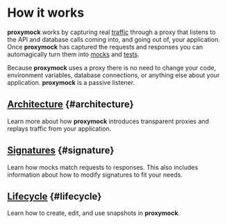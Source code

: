 # How it works

**proxymock** works by capturing real [traffic](/reference/glossary.md#traffic)
through a proxy that listens to the API and database calls coming into, and
going out of, your application. Once **proxymock** has captured the requests and
responses you can automagically turn them into
[mocks](/reference/glossary.md#mock) and [tests](/reference/glossary.md#test).

Because **proxymock** uses a proxy there is no need to change your code,
environment variables, database connections, or anything else about your
application. **proxymock** is a passive listener.

## [Architecture](./architecture.md) {#architecture}

Learn more about how **proxymock** introduces transparent proxies and replays
traffic from your application.

## [Signatures](./signature.md) {#signature}

Learn how mocks match requests to responses. This also includes information
about how to modify signatures to fit your needs.

## [Lifecycle](./lifecycle.md) {#lifecycle}

Learn how to create, edit, and use snapshots in **proxymock**.
